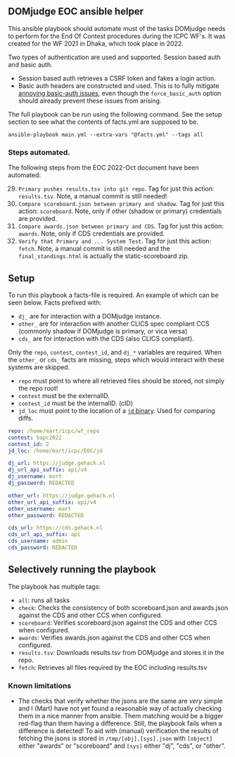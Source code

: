 ## DOMjudge EOC ansible helper
This ansible playbook should automate must of the tasks DOMjudge needs to perform for the End Of Contest procedures during the ICPC WF's. It was created for the WF 2021 in Dhaka, which took place in 2022.

Two types of authentication are used and supported. Session based auth and basic auth.
 - Session based auth retrieves a CSRF token and fakes a login action.
 - Basic auth headers are constructed and used. This is to fully mitigate [annoying basic-auth issues](https://askubuntu.com/questions/1070838/why-wget-does-not-use-username-and-password-in-url-first-time/1070847#1070847), even though the `force_basic_auth` option should already prevent these issues from arising.

The full playbook can be run using the following command. See the setup section to see what the contents of facts.yml are supposed to be.

```ansible-playbook main.yml --extra-vars "@facts.yml" --tags all```

### Steps automated.
The following steps from the EOC 2022-Oct document have been automated:

29. `Primary pushes results.tsv into git repo`. Tag for just this action: `results.tsv`. Note, a manual commit is still needed!
32. `Compare scoreboard.json between primary and shadow`. Tag for just this action: `scoreboard`. Note, only if other (shadow or primary) credentials are provided.
33. `Compare awards.json between primary and CDS`. Tag for just this action: `awards`. Note, only if CDS credentials are provided.
36. `Verify that Primary and ... System Test`. Tag for just this action: `fetch`. Note, a manual commit is still needed and the `final_standings.html` is actually the static-scoreboard zip.


## Setup
To run this playbook a facts-file is required. An example of which can be seen below. Facts prefixed with:
 - `dj_` are for interaction with a DOMjudge instance.
 - `other_` are for interaction with another CLICS spec compliant CCS (commonly shadow if DOMjudge is primary, or vica versa)
 - `cds_` are for interaction with the CDS (also CLICS compliant).

Only the `repo`, `contest`, `contest_id`, and `dj_*` variables are required. When the `other_` or `cds_` facts are missing, steps which would interact with these systems are skipped.

- `repo` must point to where all retrieved files should be stored, not simply the repo root!
- `contest` must be the externalID.
- `contest_id` must be the internalID. (cID)
- `jd_loc` must point to the location of a [`jd` binary](https://github.com/josephburnett/jd/releases/tag/v1.6.1). Used for comparing diffs.

```yaml
repo: /home/mart/icpc/wf_repo
contest: bapc2022
contest_id: 2
jd_loc: /home/mart/icpc/EOC/jd

dj_url: https://judge.gehack.nl
dj_url_api_suffix: api/v4
dj_username: mart
dj_password: REDACTED

other_url: https://judge.gehack.nl
other_url_api_suffix: api/v4
other_username: mart
other_password: REDACTED

cds_url: https://cds.gehack.nl
cds_url_api_suffix: api
cds_username: admin
cds_password: REDACTED
```

## Selectively running the playbook
The playbook has multiple tags:
 - `all`: runs all tasks
 - `check`: Checks the consistency of both scoreboard.json and awards.json against the CDS and other CCS when configured.
 - `scoreboard`: Verifies scoreboard.json against the CDS and other CCS when configured.
 - `awards`: Verifies awards.json against the CDS and other CCS when configured.
 - `results.tsv`: Downloads results.tsv from DOMjudge and stores it in the repo.
 - `fetch`: Retrieves all files required by the EOC including results.tsv


### Known limitations
 - The checks that verify whether the jsons are the same are *very* simple and I (Mart) have not yet found a reasonable way of actually checking them in a nice manner from ansible. Them matching would be a bigger red-flag than them having a difference. Still, the playbook fails when a difference is detected! To aid with (manual) verification the results of fetching the jsons is stored in `/tmp/[obj].[sys].json` with `[object]` either "awards" or "scoreboard" and `[sys]` either "dj", "cds", or "other".
